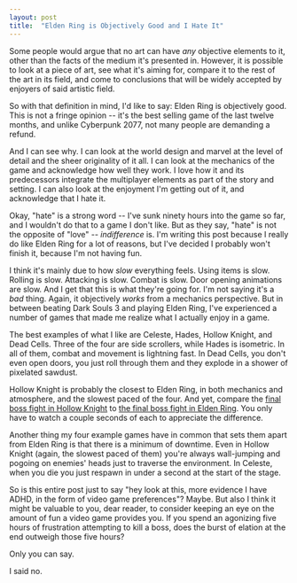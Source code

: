 ```yaml
---
layout: post
title:  "Elden Ring is Objectively Good and I Hate It"
---
```


Some people would argue that no art can have *any* objective elements to it, other than the facts of the medium it's presented in. However, it is possible to look at a piece of art, see what it's aiming for, compare it to the rest of the art in its field, and come to conclusions that will be widely accepted by enjoyers of said artistic field.

So with that definition in mind, I'd like to say: Elden Ring is objectively good. This is not a fringe opinion -- it's the best selling game of the last twelve months, and unlike Cyberpunk 2077, not many people are demanding a refund.

And I can see why. I can look at the world design and marvel at the level of detail and the sheer originality of it all. I can look at the mechanics of the game and acknowledge how well they work. I love how it and its predecessors integrate the multiplayer elements as part of the story and setting. I can also look at the enjoyment I'm getting out of it, and acknowledge that I hate it.

Okay, "hate" is a strong word -- I've sunk ninety hours into the game so far, and I wouldn't do that to a game I don't like. But as they say, "hate" is not the opposite of "love" -- *indifference* is. I'm writing this post because I really do like Elden Ring for a lot of reasons, but I've decided I probably won't finish it, because I'm not having fun.

I think it's mainly due to how *slow* everything feels. Using items is slow. Rolling is slow. Attacking is slow. Combat is slow. Door opening animations are slow. And I get that this is what they're going for. I'm not saying it's a *bad* thing. Again, it objectively *works* from a mechanics perspective. But in between beating Dark Souls 3 and playing Elden Ring, I've experienced a number of games that made me realize what I actually enjoy in a game.

The best examples of what I like are Celeste, Hades, Hollow Knight, and Dead Cells. Three of the four are side scrollers, while Hades is isometric. In all of them, combat and movement is lightning fast. In Dead Cells, you don't even open doors, you just roll through them and they explode in a shower of pixelated sawdust.

Hollow Knight is probably the closest to Elden Ring, in both mechanics and atmosphere, and the slowest paced of the four. And yet, compare the [final boss fight in Hollow Knight][knight] to [the final boss fight in Elden Ring][ring]. You only have to watch a couple seconds of each to appreciate the difference.

Another thing my four example games have in common that sets them apart from Elden Ring is that there is a minimum of downtime. Even in Hollow Knight (again, the slowest paced of them) you're always wall-jumping and pogoing on enemies' heads just to traverse the environment. In Celeste, when you die you just respawn in under a second at the start of the stage.

So is this entire post just to say "hey look at this, more evidence I have ADHD, in the form of video game preferences"? Maybe. But also I think it might be valuable to you, dear reader, to consider keeping an eye on the amount of fun a video game provides you. If you spend an agonizing five hours of frustration attempting to kill a boss, does the burst of elation at the end outweigh those five hours?

Only you can say.

I said no.

[knight]:https://www.youtube.com/watch?v=h2TMWWqzoUQ&t=123s
[ring]:https://youtu.be/HrMYp-_4wsE?t=319